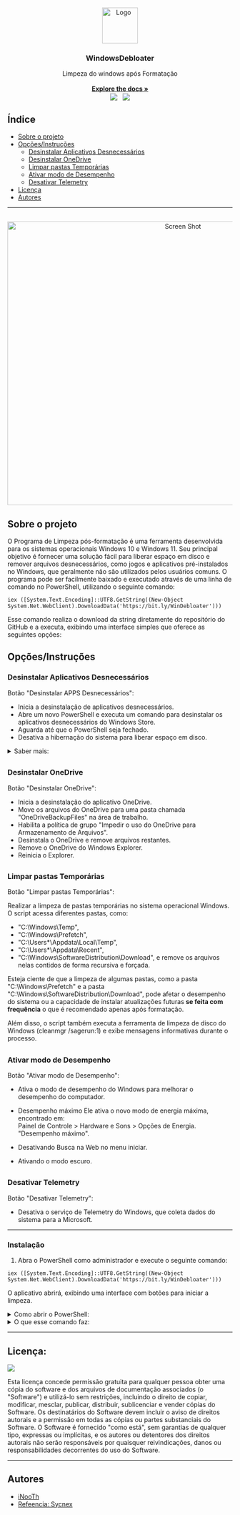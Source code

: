<br/>
<p align="center">
  <a href="https://github.com/iNooTh/WindowsDebloater">
    <img src="https://i.imgur.com/drarQVx.png" alt="Logo" width="80" height="80">
  </a>

  <h3 align="center">WindowsDebloater</h3>

  <p align="center">
    Limpeza do windows após Formatação
    <br/>
    <br/>
    <a href="https://github.com/iNooTh/WindowsDebloater"><strong>Explore the docs »</strong></a>
    <br/>
    <a href="https://microsoft.com/PowerShell" target="_blank"><img src="https://img.shields.io/badge/PowerShell-1f425f?logo=Powershell" target="_blank" align="center"></a>
    &nbsp;
    <a href="https://opensource.org/licenses/MIT" target="_blank"><img src="https://img.shields.io/badge/License-MIT-yellow.svg" target="_blank" align="center"></a>
</a>
</p>

## Índice

* [Sobre o projeto](#sobre-o-projeto)
* [Opções/Instruções](#opçõesinstruções)
  * [Desinstalar Aplicativos Desnecessários](#desinstalar-aplicativos-desnecessários)
  * [Desinstalar OneDrive](#desinstalar-onedrive)
  * [Limpar pastas Temporárias](#limpar-pastas-temporárias)
  * [Ativar modo de Desempenho](#ativar-modo-de-desempenho)
  * [Desativar Telemetry](#desativar-telemetry)
* [Licença](#licença)
* [Autores](#autores)

---
<div style="display: inline_block" align="center"><br>
  <a href="#">
    <img align="center" alt="Screen Shot" height="635" width="770" src="https://i.imgur.com/GFyTYoe.png">
  </a>
</div>

## Sobre o projeto

O Programa de Limpeza pós-formatação é uma ferramenta desenvolvida para os sistemas operacionais Windows 10 e Windows 11. Seu principal objetivo é fornecer uma solução fácil para liberar espaço em disco e remover arquivos desnecessários, como jogos e aplicativos pré-instalados no Windows, que geralmente não são utilizados pelos usuários comuns.
O programa pode ser facilmente baixado e executado através de uma linha de comando no PowerShell, utilizando o seguinte comando:
```
iex ([System.Text.Encoding]::UTF8.GetString((New-Object System.Net.WebClient).DownloadData('https://bit.ly/WinDebloater')))
```
Esse comando realiza o download da string diretamente do repositório do GitHub e a executa, exibindo uma interface simples que oferece as seguintes opções:

## Opções/Instruções

### Desinstalar Aplicativos Desnecessários

Botão "Desinstalar APPS Desnecessários":

- Inicia a desinstalação de aplicativos desnecessários.  
- Abre um novo PowerShell e executa um comando para desinstalar os aplicativos desnecessários do Windows Store.  
- Aguarda até que o PowerShell seja fechado.  
- Desativa a hibernação do sistema para liberar espaço em disco.  

<details>
<summary>Saber mais:</summary>
<br>
Essa opção permite remover todos os aplicativos pré-instalados que vêm com o Windows Store. Ela removerá qualquer aplicativo que NÃO esteja nesta lista:

- Microsoft.WindowsStore
- Microsoft.Windows.Photos
- Microsoft.WindowsCalculator
- Microsoft.ScreenSketch
- Microsoft.WindowsSoundRecorder
- Microsoft.DesktopAppInstaller
- Microsoft.WindowsCamera
- NVIDIACorp.NVIDIAControlPanel
- Microsoft.Paint
- Microsoft.MicrosoftEdge.Stable
- Microsoft.Notepad
- Microsoft.XboxIdentityProvider
- Microsoft.ZuneMusic
- MicrosoftCorporationII.QuickAssist
- WinRAR.ShellExtension
- Microsoft.WindowsTerminal


Você pode encontrar informações detalhadas sobre cada um desses aplicativos/comandos no próprio site da Microsoft:
https://learn.microsoft.com/pt-br/windows/application-management/apps-in-windows-10

**Aplicativos não contidos e você acha necessário para seu uso pessoal, você pode encontrá-los e baixá-los na Microsoft Store normalmente.**

Se o aplicativo não for encontrado na biblioteca da Microsoft Store ou se você acredita que um aplicativo é extremamente necessário para o funcionamento correto do Windows, você pode nos informar para que possamos corrigir esse problema.

O Windows 11 está passando por uma transição para tornar os aplicativos nativos do Windows disponíveis na Windows Store, o que significa que há uma probabilidade de que essa lista seja alterada em futuras atualizações do Windows. Devido a essa possibilidade, podem ocorrer bugs, no entanto, até o momento, essa ferramenta tem se mostrado indispensável após as formatações.
</details>

##
### Desinstalar OneDrive
Botão "Desinstalar OneDrive":

- Inicia a desinstalação do aplicativo OneDrive.
- Move os arquivos do OneDrive para uma pasta chamada "OneDriveBackupFiles" na área de trabalho.
- Habilita a política de grupo "Impedir o uso do OneDrive para Armazenamento de Arquivos".
- Desinstala o OneDrive e remove arquivos restantes.
- Remove o OneDrive do Windows Explorer.
- Reinicia o Explorer.

##
### Limpar pastas Temporárias
Botão "Limpar pastas Temporárias":

Realizar a limpeza de pastas temporárias no sistema operacional Windows. O script acessa diferentes pastas, como:
- "C:\Windows\Temp", 
- "C:\Windows\Prefetch",  
- "C:\Users*\Appdata\Local\Temp", 
- "C:\Users*\Appdata\Recent", 
- "C:\Windows\SoftwareDistribution\Download", 
e remove os arquivos nelas contidos de forma recursiva e forçada.

Esteja ciente de que a limpeza de algumas pastas, como a pasta "C:\Windows\Prefetch" e a pasta "C:\Windows\SoftwareDistribution\Download", pode afetar o desempenho do sistema ou a capacidade de instalar atualizações futuras **se feita com frequência** o que é recomendado apenas após formatação.

Além disso, o script também executa a ferramenta de limpeza de disco do Windows (cleanmgr /sagerun:1) e exibe mensagens informativas durante o processo.

##
### Ativar modo de Desempenho
Botão "Ativar modo de Desempenho":

- Ativa o modo de desempenho do Windows para melhorar o desempenho do computador.
- Desempenho máximo
Ele ativa o novo modo de energia máxima, encontrado em:   
Painel de Controle > Hardware e Sons > Opções de Energia.
"Desempenho máximo".

- Desativando Busca na Web no menu iniciar.

- Ativando o modo escuro.


##
### Desativar Telemetry
Botão "Desativar Telemetry":

- Desativa o serviço de Telemetry do Windows, que coleta dados do sistema para a Microsoft.

---
### Instalação

1. Abra o PowerShell como administrador e execute o seguinte comando:

```
iex ([System.Text.Encoding]::UTF8.GetString((New-Object System.Net.WebClient).DownloadData('https://bit.ly/WinDebloater')))
```
O aplicativo abrirá, exibindo uma interface com botões para iniciar a limpeza.

<details>
<summary>Como abrir o PowerShell:</summary>
Pressione a tecla Windows no teclado.  
Digite "PowerShell" na barra de pesquisa.  
Clique com o botão direito do mouse no resultado "Windows PowerShell" e escolha "Executar como administrador".  
Se necessário, clique em "Sim" para confirmar a execução como administrador.  
Uma vez que o PowerShell é aberto como administrador, você pode executar o comando desejado. Certifique-se de inserir corretamente o comando específico que deseja executar.  
</details>

<details>
<summary>O que esse comando faz:</summary>

1. **`iex`**: É um comando que executa o que está dentro dos parênteses como se fosse um código ou instrução.

2. **`[System.Text.Encoding]::UTF8.GetString`**: É um comando que converte um tipo de informação chamado "bytes" em uma forma legível para nós, chamada de string. Neste caso, está usando uma codificação chamada UTF-8 (Exibe caracteres e pontuação brasileiros).

3. **`New-Object System.Net.WebClient`**: Cria um objeto especial que permite baixar e enviar informações para a internet.  
  Nesse caso baixar o script.

4. **`.DownloadData('https://bit.ly/WinDebloater')`**: Baixa informações de um site específico, neste caso, o arquivo localizado em 'https://bit.ly/WinDebloater'.

Resumindo, esse comando baixa um arquivo da internet e o transforma em informações compreensíveis. Depois, executa essas informações como um conjunto de ações no seu computador. É importante ter cuidado ao executar comandos desconhecidos, pois eles podem afetar o funcionamento do seu computador. Certifique-se de entender a origem e o propósito do comando antes de executá-lo.

</details>

---
## Licença:
<a href="https://opensource.org/licenses/MIT" target="_blank"><img src="https://img.shields.io/badge/License-MIT-yellow.svg" target="_blank" align="center"></a>

Esta licença concede permissão gratuita para qualquer pessoa obter uma cópia do software e dos arquivos de documentação associados (o "Software") e utilizá-lo sem restrições, incluindo o direito de copiar, modificar, mesclar, publicar, distribuir, sublicenciar e vender cópias do Software. Os destinatários do Software devem incluir o aviso de direitos autorais e a permissão em todas as cópias ou partes substanciais do Software. O Software é fornecido "como está", sem garantias de qualquer tipo, expressas ou implícitas, e os autores ou detentores dos direitos autorais não serão responsáveis por quaisquer reivindicações, danos ou responsabilidades decorrentes do uso do Software.

---
## Autores

* [iNooTh](https://github.com/carlositaloo)
* [Refeencia: Sycnex](https://github.com/Sycnex/Windows10Debloater/)

